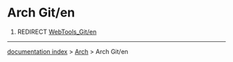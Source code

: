 # Arch Git/en
1.  REDIRECT [WebTools\_Git/en](WebTools_Git/en.md)

---
[documentation index](../README.md) > [Arch](Arch_Workbench.md) > Arch Git/en
